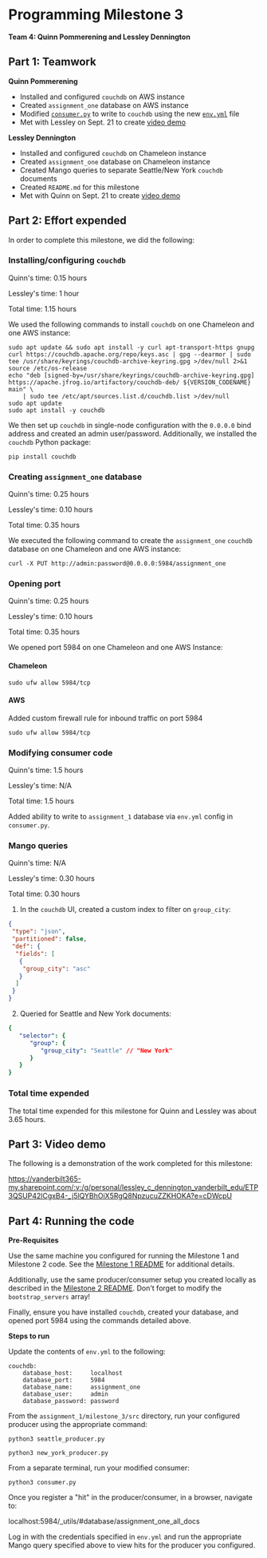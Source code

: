 # Programming Milestone 3

__Team 4: Quinn Pommerening and Lessley Dennington__

## Part 1: Teamwork

__Quinn Pommerening__

* Installed and configured `couchdb` on AWS instance
* Created `assignment_one` database on AWS instance
* Modified [`consumer.py`](src/consumer.py) to write to `couchdb` using the new
[`env.yml`](src/env.yml) file
* Met with Lessley on Sept. 21 to create [video demo](#part-3-video-demo)

__Lessley Dennington__

* Installed and configured `couchdb` on Chameleon instance
* Created `assignment_one` database on Chameleon instance
* Created Mango queries to separate Seattle/New York `couchdb` documents
* Created `README.md` for this milestone
* Met with Quinn on Sept. 21 to create [video demo](#part-3-video-demo)

## Part 2: Effort expended

In order to complete this milestone, we did the following:

### Installing/configuring `couchdb`

Quinn's time: 0.15 hours

Lessley's time: 1 hour

Total time: 1.15 hours

We used the following commands to install `couchdb` on one Chameleon and one AWS
instance:

```
sudo apt update && sudo apt install -y curl apt-transport-https gnupg
curl https://couchdb.apache.org/repo/keys.asc | gpg --dearmor | sudo tee /usr/share/keyrings/couchdb-archive-keyring.gpg >/dev/null 2>&1
source /etc/os-release
echo "deb [signed-by=/usr/share/keyrings/couchdb-archive-keyring.gpg] https://apache.jfrog.io/artifactory/couchdb-deb/ ${VERSION_CODENAME} main" \
    | sudo tee /etc/apt/sources.list.d/couchdb.list >/dev/null
sudo apt update
sudo apt install -y couchdb
```
We then set up `couchdb` in single-node configuration with the `0.0.0.0`
bind address and created an admin user/password. Additionally, we
installed the `couchdb` Python package:

`pip install couchdb`

### Creating `assignment_one` database

Quinn's time: 0.25 hours

Lessley's time: 0.10 hours

Total time: 0.35 hours

We executed the following command to create the `assignment_one` `couchdb`
database on one Chameleon and one AWS instance:

`curl -X PUT http://admin:password@0.0.0.0:5984/assignment_one`

### Opening port 

Quinn's time: 0.25 hours

Lessley's time: 0.10 hours

Total time: 0.35 hours

We opened port 5984 on one Chameleon and one AWS Instance:
#### Chameleon
`sudo ufw allow 5984/tcp`

#### AWS
Added custom firewall rule for inbound traffic on port 5984

`sudo ufw allow 5984/tcp`

### Modifying consumer code

Quinn's time: 1.5 hours

Lessley's time: N/A

Total time: 1.5 hours

Added ability to write to `assignment_1` database via `env.yml` config
in `consumer.py`.

### Mango queries

Quinn's time: N/A

Lessley's time: 0.30 hours

Total time: 0.30 hours

1. In the `couchdb` UI, created a custom index to filter on `group_city`:

``` json
{
 "type": "json",
 "partitioned": false,
 "def": {
  "fields": [
   {
    "group_city": "asc"
   }
  ]
 }
}
```

2. Queried for Seattle and New York documents:

``` yaml
{
   "selector": {
      "group": {
         "group_city": "Seattle" // "New York"
      }
   }
}
```

### Total time expended

The total time expended for this milestone for Quinn and Lessley was
about 3.65 hours.

## Part 3: Video demo

The following is a demonstration of the work completed for this milestone:

https://vanderbilt365-my.sharepoint.com/:v:/g/personal/lessley_c_dennington_vanderbilt_edu/ETP3QSUP42lCgxB4-_j5lQYBhOiX5RgQ8NpzucuZZKHOKA?e=cDWcpU

## Part 4: Running the code

__Pre-Requisites__

Use the same machine you configured for running the Milestone 1 and
Milestone 2 code. See the
[Milestone 1 README](../milestone_1/README.md) for additional
details.

Additionally, use the same producer/consumer setup you created locally
as described in the [Milestone 2 README](../milestone_2/README.md).
Don't forget to modify the `bootstrap_servers` array!

Finally, ensure you have installed `couchdb`, created your database,
and opened port 5984 using the commands detailed above.

__Steps to run__

Update the contents of `env.yml` to the following:

```
couchdb:
    database_host:     localhost
    database_port:     5984
    database_name:     assignment_one
    database_user:     admin
    database_password: password
```

From the `assignment_1/milestone_3/src` directory, run your configured
producer using the appropriate command:

`python3 seattle_producer.py`

`python3 new_york_producer.py`

From a separate terminal, run your modified consumer:

`python3 consumer.py`

Once you register a "hit" in the producer/consumer, in a browser,
navigate to:

localhost:5984/_utils/#database/assignment_one_all_docs

Log in with the credentials specified in `env.yml` and run the
appropriate Mango query specified above to view hits for the producer
you configured.